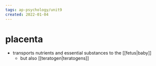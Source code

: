 ```yaml
---
tags: ap-psychology/unit9 
created: 2022-01-04
---
```


# placenta

- transports nutrients and essential substances to the [[fetus|baby]]
	- but also [[teratogen|teratogens]] 
